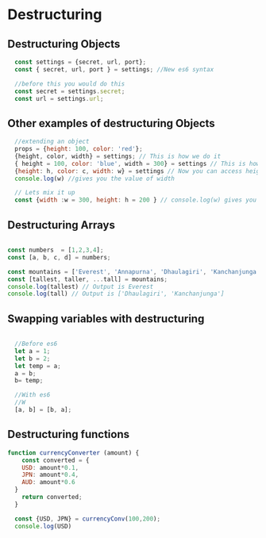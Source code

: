 # Destructuring


## Destructuring Objects

```javascript
  const settings = {secret, url, port};
  const { secret, url, port } = settings; //New es6 syntax

  //before this you would do this
  const secret = settings.secret;
  const url = settings.url;

```


## Other examples of destructuring Objects

```javascript
  //extending an object
  props = {height: 100, color: 'red'};
  {height, color, width} = settings; // This is how we do it
  { height = 100, color: 'blue', width = 300} = settings // This is how we pass default values
  {height: h, color: c, width: w} = settings // Now you can access height using h color using c and width using w
  console.log(w) //gives you the value of width

  // Lets mix it up
  const {width :w = 300, height: h = 200 } // console.log(w) gives you 300

```


## Destructuring Arrays

```javascript

const numbers  = [1,2,3,4];
const [a, b, c, d] = numbers;

const mountains = ['Everest', 'Annapurna', 'Dhaulagiri', 'Kanchanjunga'];
const [tallest, taller, ...tall] = mountains;
console.log(tallest) // Output is Everest
console.log(tall) // Output is ['Dhaulagiri', 'Kanchanjunga']

```


## Swapping variables with destructuring

```javascript

  //Before es6
  let a = 1;
  let b = 2;
  let temp = a;
  a = b;
  b= temp;

  //With es6
  //W
  [a, b] = [b, a];

```

## Destructuring functions
```javascript
function currencyConverter (amount) {
    const converted = {
    USD: amount*0.1,
    JPN: amount*0.4,
    AUD: amount*0.6
  }
    return converted;
  }

  const {USD, JPN} = currencyConv(100,200);
  console.log(USD)




```
